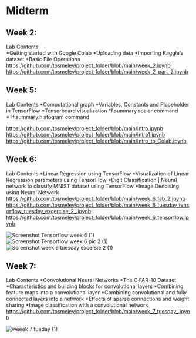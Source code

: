 # Midterm 

## **Week 2:**
Lab Contents	 
*Getting started with Google Colab
*Uploading data
*Importing Kaggle’s dataset
*Basic File Operations
https://github.com/tosmeley/project_folder/blob/main/week_2.ipynb
https://github.com/tosmeley/project_folder/blob/main/week_2_part_2.ipynb
	 

## **Week 5:** 
Lab Contents
*Computational graph
*Variables, Constants and Placeholder in TensorFlow
*Tensorboard visualization
*f.summary.scalar command
*Tf.summary.histogram command

https://github.com/tosmeley/project_folder/blob/main/Intro.ipynb
https://github.com/tosmeley/project_folder/blob/main/Intro1.ipynb
https://github.com/tosmeley/project_folder/blob/main/Intro_to_Colab.ipynb
	     



## **Week 6:** 
Lab Contents
*Linear Regression using TensorFlow
*Visualization of Linear Regression parameters using TensorFlow
*Digit Classification | Neural network to classify MNIST dataset using TensorFlow
*Image Denoising using Neural Network
https://github.com/tosmeley/project_folder/blob/main/week_6_lab_2.ipynb
https://github.com/tosmeley/project_folder/blob/main/week_6_tuesday_tensorflow_tuesday_excercise_2_.ipynb
https://github.com/tosmeley/project_folder/blob/main/week_6_tensorflow.ipynb
	      
![Screenshot Tensorflow week 6 (1)](https://user-images.githubusercontent.com/60792090/197048524-6fd32327-7de4-4f2b-a79e-8fcae0e030ab.png)	
![Screenshot Tensorflow week 6 pic 2 (1)](https://user-images.githubusercontent.com/60792090/197048520-197c1332-d0db-469a-9a33-1887a5034d68.png)
![Screenshot week 6 tuesday excersie 2 (1)](https://user-images.githubusercontent.com/60792090/197048510-5b0bbddd-b16c-45f1-875b-36249eb4a2c2.png)





## **Week 7:** 
Lab Contents
 *Convolutional Neural Networks
 *The CIFAR-10 Dataset
 *Characteristics and building blocks for convolutional layers
 *Combining feature maps into a convolutional layer
 *Combining convolutional and fully connected layers into a network
 *Effects of sparse connections and weight sharing
 *Image classification with a convolutional network
https://github.com/tosmeley/project_folder/blob/main/week_7_tuesday_.ipynb


![weeek 7 tueday (1)](https://user-images.githubusercontent.com/60792090/197048885-cc85c5cd-012d-4ff5-a960-6f0db58ae759.png)


